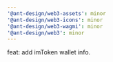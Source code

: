 ```yaml
---
'@ant-design/web3-assets': minor
'@ant-design/web3-icons': minor
'@ant-design/web3-wagmi': minor
'@ant-design/web3': minor
---
```


feat: add imToken wallet info.

